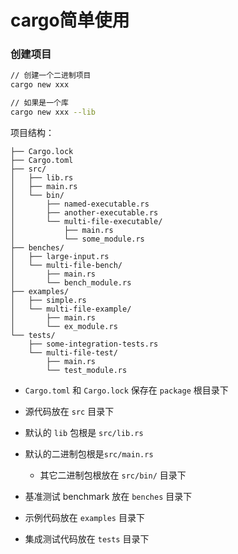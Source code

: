 # cargo简单使用



### 创建项目
```bash
// 创建一个二进制项目
cargo new xxx

// 如果是一个库
cargo new xxx --lib
```
项目结构：
```text
├── Cargo.lock
├── Cargo.toml
├── src/
│   ├── lib.rs
│   ├── main.rs
│   └── bin/
│       ├── named-executable.rs
│       ├── another-executable.rs
│       └── multi-file-executable/
│           ├── main.rs
│           └── some_module.rs
├── benches/
│   ├── large-input.rs
│   └── multi-file-bench/
│       ├── main.rs
│       └── bench_module.rs
├── examples/
│   ├── simple.rs
│   └── multi-file-example/
│       ├── main.rs
│       └── ex_module.rs
└── tests/
    ├── some-integration-tests.rs
    └── multi-file-test/
        ├── main.rs
        └── test_module.rs
```

- `Cargo.toml` 和 `Cargo.lock` 保存在 `package` 根目录下

- 源代码放在 `src` 目录下

- 默认的 `lib` 包根是 `src/lib.rs`

- 默认的二进制包根是`src/main.rs`

  - 其它二进制包根放在 `src/bin/` 目录下

- 基准测试 benchmark 放在 `benches` 目录下

- 示例代码放在 `examples` 目录下

- 集成测试代码放在 `tests` 目录下
